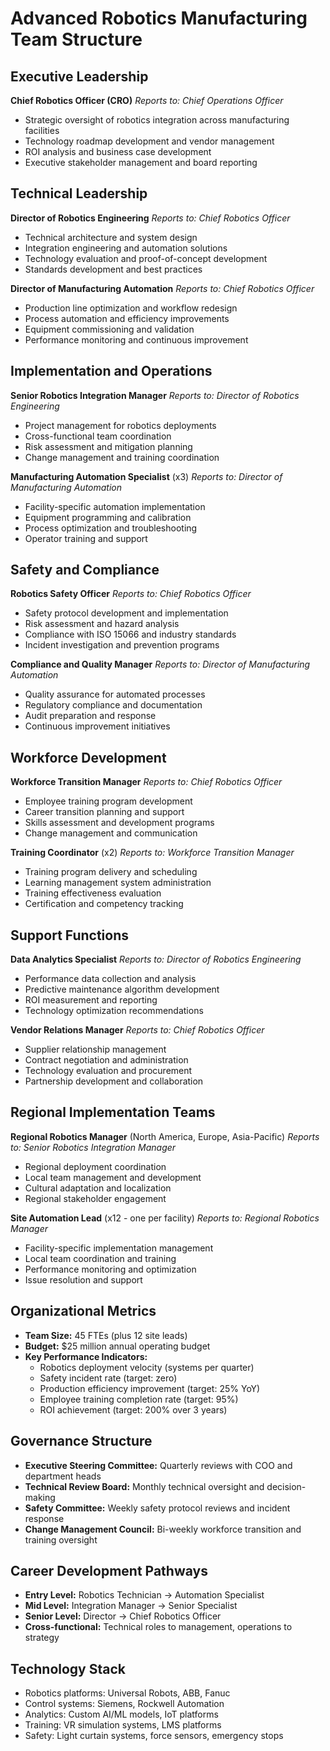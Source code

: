 # Advanced Robotics Manufacturing Team Structure

## Executive Leadership
**Chief Robotics Officer (CRO)**
*Reports to: Chief Operations Officer*
- Strategic oversight of robotics integration across manufacturing facilities
- Technology roadmap development and vendor management
- ROI analysis and business case development
- Executive stakeholder management and board reporting

## Technical Leadership
**Director of Robotics Engineering**
*Reports to: Chief Robotics Officer*
- Technical architecture and system design
- Integration engineering and automation solutions
- Technology evaluation and proof-of-concept development
- Standards development and best practices

**Director of Manufacturing Automation**
*Reports to: Chief Robotics Officer*
- Production line optimization and workflow redesign
- Process automation and efficiency improvements
- Equipment commissioning and validation
- Performance monitoring and continuous improvement

## Implementation and Operations
**Senior Robotics Integration Manager**
*Reports to: Director of Robotics Engineering*
- Project management for robotics deployments
- Cross-functional team coordination
- Risk assessment and mitigation planning
- Change management and training coordination

**Manufacturing Automation Specialist** (x3)
*Reports to: Director of Manufacturing Automation*
- Facility-specific automation implementation
- Equipment programming and calibration
- Process optimization and troubleshooting
- Operator training and support

## Safety and Compliance
**Robotics Safety Officer**
*Reports to: Chief Robotics Officer*
- Safety protocol development and implementation
- Risk assessment and hazard analysis
- Compliance with ISO 15066 and industry standards
- Incident investigation and prevention programs

**Compliance and Quality Manager**
*Reports to: Director of Manufacturing Automation*
- Quality assurance for automated processes
- Regulatory compliance and documentation
- Audit preparation and response
- Continuous improvement initiatives

## Workforce Development
**Workforce Transition Manager**
*Reports to: Chief Robotics Officer*
- Employee training program development
- Career transition planning and support
- Skills assessment and development programs
- Change management and communication

**Training Coordinator** (x2)
*Reports to: Workforce Transition Manager*
- Training program delivery and scheduling
- Learning management system administration
- Training effectiveness evaluation
- Certification and competency tracking

## Support Functions
**Data Analytics Specialist**
*Reports to: Director of Robotics Engineering*
- Performance data collection and analysis
- Predictive maintenance algorithm development
- ROI measurement and reporting
- Technology optimization recommendations

**Vendor Relations Manager**
*Reports to: Chief Robotics Officer*
- Supplier relationship management
- Contract negotiation and administration
- Technology evaluation and procurement
- Partnership development and collaboration

## Regional Implementation Teams
**Regional Robotics Manager** (North America, Europe, Asia-Pacific)
*Reports to: Senior Robotics Integration Manager*
- Regional deployment coordination
- Local team management and development
- Cultural adaptation and localization
- Regional stakeholder engagement

**Site Automation Lead** (x12 - one per facility)
*Reports to: Regional Robotics Manager*
- Facility-specific implementation management
- Local team coordination and training
- Performance monitoring and optimization
- Issue resolution and support

## Organizational Metrics
- **Team Size:** 45 FTEs (plus 12 site leads)
- **Budget:** $25 million annual operating budget
- **Key Performance Indicators:**
  - Robotics deployment velocity (systems per quarter)
  - Safety incident rate (target: zero)
  - Production efficiency improvement (target: 25% YoY)
  - Employee training completion rate (target: 95%)
  - ROI achievement (target: 200% over 3 years)

## Governance Structure
- **Executive Steering Committee:** Quarterly reviews with COO and department heads
- **Technical Review Board:** Monthly technical oversight and decision-making
- **Safety Committee:** Weekly safety protocol reviews and incident response
- **Change Management Council:** Bi-weekly workforce transition and training oversight

## Career Development Pathways
- **Entry Level:** Robotics Technician → Automation Specialist
- **Mid Level:** Integration Manager → Senior Specialist
- **Senior Level:** Director → Chief Robotics Officer
- **Cross-functional:** Technical roles to management, operations to strategy

## Technology Stack
- Robotics platforms: Universal Robots, ABB, Fanuc
- Control systems: Siemens, Rockwell Automation
- Analytics: Custom AI/ML models, IoT platforms
- Training: VR simulation systems, LMS platforms
- Safety: Light curtain systems, force sensors, emergency stops
